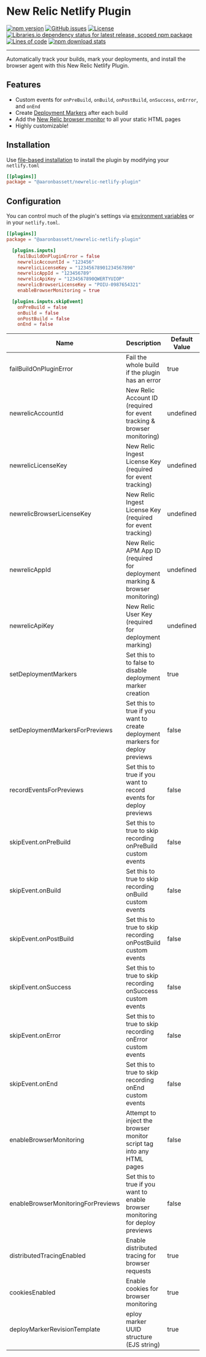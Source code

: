 # New Relic Netlify Plugin

[![npm version](https://badge.fury.io/js/@aaronbassett%2Fnewrelic-netlify-plugin.svg)](https://www.npmjs.com/package/@aaronbassett/newrelic-netlify-plugin) [![GitHub issues](https://img.shields.io/github/issues/aaronbassett/newrelic-netlify-plugin)](https://github.com/aaronbassett/newrelic-netlify-plugin/issues) [![License](https://img.shields.io/github/license/aaronbassett/newrelic-netlify-plugin)](https://github.com/aaronbassett/newrelic-netlify-plugin/blob/fb2291049e67413815056fb429d8d48b6310d2fd/LICENSE) [![Libraries.io dependency status for latest release, scoped npm package](https://img.shields.io/librariesio/release/npm/@aaronbassett/newrelic-netlify-plugin)](https://www.npmjs.com/package/@aaronbassett/newrelic-netlify-plugin?activeTab=dependencies) [![Lines of code](https://img.shields.io/tokei/lines/github/aaronbassett/newrelic-netlify-plugin)](https://github.com/aaronbassett/newrelic-netlify-plugin) [![npm download stats](https://img.shields.io/npm/dw/@aaronbassett/newrelic-netlify-plugin)](https://www.npmjs.com/package/@aaronbassett/newrelic-netlify-plugin)

---

Automatically track your builds, mark your deployments, and install the browser agent with this New Relic Netlify Plugin.

## Features

- Custom events for `onPreBuild`, `onBuild`, `onPostBuild`, `onSuccess`, `onError`, and `onEnd`
- Create [Deployment Markers](https://docs.newrelic.com/docs/apm/new-relic-apm/maintenance/record-monitor-deployments/) after each build
- Add the [New Relic browser monitor](https://docs.newrelic.com/docs/browser/browser-monitoring/getting-started/introduction-browser-monitoring/) to all your static HTML pages
- Highly customizable!

## Installation

Use [file-based installation](https://docs.netlify.com/configure-builds/build-plugins/#file-based-installation) to install the plugin by modifying your `netlify.toml`

```toml
[[plugins]]
package = "@aaronbassett/newrelic-netlify-plugin"
```

## Configuration

You can control much of the plugin's settings via [environment variables](https://docs.netlify.com/configure-builds/environment-variables/) or in your `netlify.toml`.

```toml
[[plugins]]
package = "@aaronbassett/newrelic-netlify-plugin"

  [plugins.inputs]
    failBuildOnPluginError = false
    newrelicAccountId = "123456"
    newrelicLicenseKey = "12345678901234567890"
    newrelicAppId = "123456789"
    newrelicApiKey = "1234567890QWERTYUIOP"
    newrelicBrowserLicenseKey = "POIU-0987654321"
    enableBrowserMonitoring = true

  [plugins.inputs.skipEvent]
    onPreBuild = false
    onBuild = false
    onPostBuild = false
    onEnd = false
```

| Name                               | Description                                                                   | Default Value |
| ---------------------------------- | ----------------------------------------------------------------------------- | ------------- |
| failBuildOnPluginError             | Fail the whole build if the plugin has an error                               | true          |
| newrelicAccountId                  | New Relic Account ID (required for event tracking & browser monitoring)       | undefined     |
| newrelicLicenseKey                 | New Relic Ingest License Key (required for event tracking)                    | undefined     |
| newrelicBrowserLicenseKey          | New Relic Ingest License Key (required for event tracking)                    | undefined     |
| newrelicAppId                      | New Relic APM App ID (required for deployment marking & browser monitoring)   | undefined     |
| newrelicApiKey                     | New Relic User Key (required for deployment marking)                          | undefined     |
| setDeploymentMarkers               | Set this to to false to disable deployment marker creation                    | true          |
| setDeploymentMarkersForPreviews    | Set this to true if you want to create deployment markers for deploy previews | false         |
| recordEventsForPreviews            | Set this to true if you want to record events for deploy previews             | false         |
| skipEvent.onPreBuild               | Set this to true to skip recording onPreBuild custom events                   | false         |
| skipEvent.onBuild                  | Set this to true to skip recording onBuild custom events                      | false         |
| skipEvent.onPostBuild              | Set this to true to skip recording onPostBuild custom events                  | false         |
| skipEvent.onSuccess                | Set this to true to skip recording onSuccess custom events                    | false         |
| skipEvent.onError                  | Set this to true to skip recording onError custom events                      | false         |
| skipEvent.onEnd                    | Set this to true to skip recording onEnd custom events                        | false         |
| enableBrowserMonitoring            | Attempt to inject the browser monitor script tag into any HTML pages          | false         |
| enableBrowserMonitoringForPreviews | Set this to true if you want to enable browser monitoring for deploy previews | false         |
| distributedTracingEnabled          | Enable distributed tracing for browser requests                               | true          |
| cookiesEnabled                     | Enable cookies for browser monitoring                                         | true          |
| deployMarkerRevisionTemplate       | eploy marker UUID structure (EJS string)                                      | true          |
